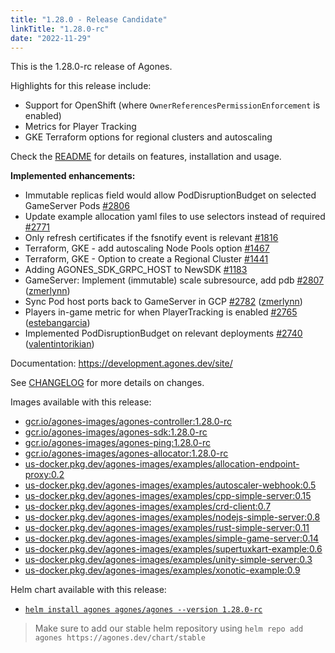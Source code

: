 ```yaml
---
title: "1.28.0 - Release Candidate"
linkTitle: "1.28.0-rc"
date: "2022-11-29"
---
```

This is the 1.28.0-rc release of Agones.

Highlights for this release include:
* Support for OpenShift (where `OwnerReferencesPermissionEnforcement` is enabled)
* Metrics for Player Tracking
* GKE Terraform options for regional clusters and autoscaling

Check the <a href="https://github.com/googleforgames/agones/tree/release-1.28.0-rc">README</a> for details on features, installation and usage.

**Implemented enhancements:**

- Immutable replicas field would allow PodDisruptionBudget on selected GameServer Pods [\#2806](https://github.com/googleforgames/agones/issues/2806)
- Update example allocation yaml files to use selectors instead of required [\#2771](https://github.com/googleforgames/agones/issues/2771)
- Only refresh certificates if the fsnotify event is relevant [\#1816](https://github.com/googleforgames/agones/issues/1816)
- Terraform, GKE - add autoscaling Node Pools option [\#1467](https://github.com/googleforgames/agones/issues/1467)
- Terraform, GKE - Option to create a Regional Cluster [\#1441](https://github.com/googleforgames/agones/issues/1441)
- Adding AGONES\_SDK\_GRPC\_HOST to NewSDK [\#1183](https://github.com/googleforgames/agones/issues/1183)
- GameServer: Implement \(immutable\) scale subresource, add pdb [\#2807](https://github.com/googleforgames/agones/pull/2807) ([zmerlynn](https://github.com/zmerlynn))
- Sync Pod host ports back to GameServer in GCP [\#2782](https://github.com/googleforgames/agones/pull/2782) ([zmerlynn](https://github.com/zmerlynn))
- Players in-game metric for when PlayerTracking is enabled [\#2765](https://github.com/googleforgames/agones/pull/2765) ([estebangarcia](https://github.com/estebangarcia))
- Implemented PodDisruptionBudget on relevant deployments [\#2740](https://github.com/googleforgames/agones/pull/2740) ([valentintorikian](https://github.com/valentintorikian))

Documentation: https://development.agones.dev/site/


See <a href="https://github.com/googleforgames/agones/blob/release-1.28.0-rc/CHANGELOG.md">CHANGELOG</a> for more details on changes.

Images available with this release:

- [gcr.io/agones-images/agones-controller:1.28.0-rc](https://gcr.io/agones-images/agones-controller:1.28.0-rc)
- [gcr.io/agones-images/agones-sdk:1.28.0-rc](https://gcr.io/agones-images/agones-sdk:1.28.0-rc)
- [gcr.io/agones-images/agones-ping:1.28.0-rc](https://gcr.io/agones-images/agones-ping:1.28.0-rc)
- [gcr.io/agones-images/agones-allocator:1.28.0-rc](https://gcr.io/agones-images/agones-allocator:1.28.0-rc)
- [us-docker.pkg.dev/agones-images/examples/allocation-endpoint-proxy:0.2](https://us-docker.pkg.dev/agones-images/examples/allocation-endpoint-proxy:0.2)
- [us-docker.pkg.dev/agones-images/examples/autoscaler-webhook:0.5](https://us-docker.pkg.dev/agones-images/examples/autoscaler-webhook:0.5)
- [us-docker.pkg.dev/agones-images/examples/cpp-simple-server:0.15](https://us-docker.pkg.dev/agones-images/examples/cpp-simple-server:0.15)
- [us-docker.pkg.dev/agones-images/examples/crd-client:0.7](https://us-docker.pkg.dev/agones-images/examples/crd-client:0.7)
- [us-docker.pkg.dev/agones-images/examples/nodejs-simple-server:0.8](https://us-docker.pkg.dev/agones-images/examples/nodejs-simple-server:0.8)
- [us-docker.pkg.dev/agones-images/examples/rust-simple-server:0.11](https://us-docker.pkg.dev/agones-images/examples/rust-simple-server:0.11)
- [us-docker.pkg.dev/agones-images/examples/simple-game-server:0.14](https://us-docker.pkg.dev/agones-images/examples/simple-game-server:0.14)
- [us-docker.pkg.dev/agones-images/examples/supertuxkart-example:0.6](https://us-docker.pkg.dev/agones-images/examples/supertuxkart-example:0.6)
- [us-docker.pkg.dev/agones-images/examples/unity-simple-server:0.3](https://us-docker.pkg.dev/agones-images/examples/unity-simple-server:0.3)
- [us-docker.pkg.dev/agones-images/examples/xonotic-example:0.9](https://us-docker.pkg.dev/agones-images/examples/xonotic-example:0.9)

Helm chart available with this release:

- <a href="https://agones.dev/chart/stable/agones-1.28.0-rc.tgz">
  <code>helm install agones agones/agones --version 1.28.0-rc</code></a>

> Make sure to add our stable helm repository using `helm repo add agones https://agones.dev/chart/stable`